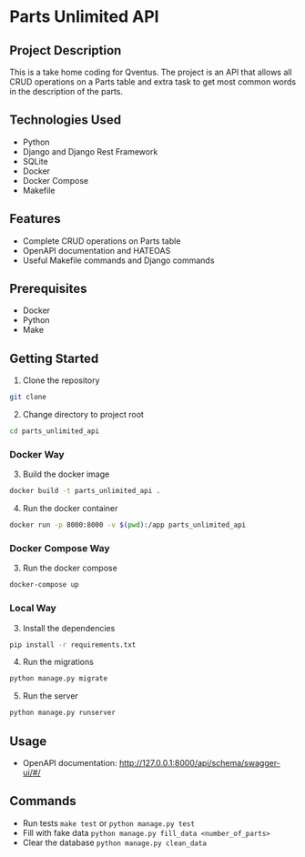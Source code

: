 # Parts Unlimited API

## Project Description
This is a take home coding for Qventus. The project is an API that allows all CRUD operations on a Parts table and extra task to get most common words in the description of the parts.

## Technologies Used
- Python
- Django and Django Rest Framework
- SQLite
- Docker
- Docker Compose
- Makefile

## Features
- Complete CRUD operations on Parts table
- OpenAPI documentation and HATEOAS
- Useful Makefile commands and Django commands

## Prerequisites
- Docker
- Python
- Make

## Getting Started
1. Clone the repository
```bash
git clone 
```
2. Change directory to project root
```bash
cd parts_unlimited_api
```
### Docker Way
3. Build the docker image
```bash
docker build -t parts_unlimited_api .
```
4. Run the docker container
```bash
docker run -p 8000:8000 -v $(pwd):/app parts_unlimited_api
```
### Docker Compose Way
3. Run the docker compose
```bash
docker-compose up
```
### Local Way
3. Install the dependencies
```bash
pip install -r requirements.txt
```
4. Run the migrations
```bash
python manage.py migrate
```
5. Run the server
```bash
python manage.py runserver
```

## Usage
- OpenAPI documentation: http://127.0.0.1:8000/api/schema/swagger-ui/#/

## Commands
- Run tests `make test` or `python manage.py test`
- Fill with fake data `python manage.py fill_data <number_of_parts>`
- Clear the database `python manage.py clean_data`